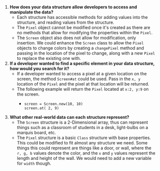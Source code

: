 1. **How does your data structure allow developers to access and manipulate the data?**
    * Each structure has accessible methods for adding values into the structure, and reading values from the structure.
    * The `Pixel` object cannot be modified once it's created as there are no methods that allow for modifying the properties within the `Pixel`.
    * The `Screen` object also does not allow for modification, only insertion.  We could enhance the `Screen` class to allow the `Pixel` objects to change colors by creating a `changePixel` method and passing in the location of the pixel to change, along with a new `Pixel` to replace the existing one with.
2. **If a developer wanted to find a specific element in your data structure, how would you search for it?**
    * If a developer wanted to access a pixel at a given location on the screen, the method `Screen#at` could be used.  Pass in the `x, y` location of the `Pixel` and the pixel at that location will be returned.
    * The following example will return the `Pixel` located at `x:2, y:9` on the screen.
        * ```
          screen = Screen.new(10, 10)
          screen.at( 2, 9)
          ````
3. **What other real-world data can each structure represent?**
    * The `Screen` structure is a 2-Dimensional array, thus can represent things such as a classroom of students in a desk, light-bulbs on a marquis board, etc.
    * The `Pixel` structure is a basic `Class` structure with base properties. This could be modified to fit almost any structure we need.  Some things this could represent are things like a door, or wall, where the `r, g, b` values denote the color, and the `x` and `y` values represent the length and height of the wall.  We would need to add a new variable for `width` though.